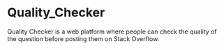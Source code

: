 # Quality_Checker
Quality Checker is a web platform where people can check the quality of the question before posting them on Stack Overflow.
